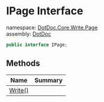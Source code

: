 ﻿# IPage Interface

namespace: [DotDoc\.Core\.Write\.Page](../DotDoc.Core.Write.Page.md)<br />
assembly: [DotDoc](../../DotDoc.md)



```csharp
public interface IPage;
```

## Methods

| Name | Summary |
|------|---------|
| [Write\(\)](./IPage/Write.md) |  |

